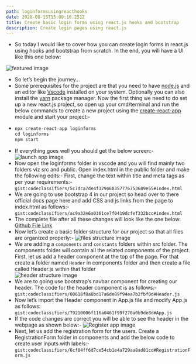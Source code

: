 ```yaml
---
path: loginformsusingreacthooks
date: 2020-08-15T15:00:16.251Z
title: Create basic login forms using react.js hooks and bootstrap
description: Create login pages using react.js
---
```

* So today I would like to cover how you can create login forms in react.js using hooks and bootstrap from scratch. In the end, you will have a UI like this one below:

![featured image](https://res.cloudinary.com/dk22rcdch/image/upload/v1597338639/Blogimages/1_screen3_pahzhf.png "Featured image")

* So let’s begin the journey…
* Some prerequisites for the project are that you need to have [node.js](https://nodejs.org/en/) and an editor like [Vscode](https://code.visualstudio.com/) installed on your system. Optionally you can also install the [yarn](https://classic.yarnpkg.com/en/docs/install) package manager. Now the first thing we need to do set up a new react.js project, so open up your cmd/terminal and run the below commands to create a new project using the [create-react-app](https://github.com/facebook/create-react-app) module and start your project:-
* ```javascript
  npx create-react-app loginforms
  cd loginforms
  npm start
  ```
* If everything goes well you should get the below screen:-
  ![launch app image](https://res.cloudinary.com/dk22rcdch/image/upload/v1597504249/Blogimages/1_fS_ANudeXp3j18tHYv3JdA_b2on9i.png "App Launch image")
* Now open the loginforms folder in vscode and you will find mainly two folders viz src and public. Open index.html in the public folder and make the following edits:-
   First, change the text within title and meta tags as per your requirements:-
  `gist:codeclassifiers/5c7dca7de4f329460357776753609e55#index.html`
* We are going to use bootstrap 4 in our project so head over to there official docs page here and add CSS and js links from the page to index.html as follows:-
  `gist:codeclassifiers/ac9a32e6a0361ce7f0419dcfef332bcc#index.html`
* The complete file after all these changes will look like the one below:
  [Github File Link](https://github.com/codeclassifiers/loginforms/blob/master/public/index.html)
* Now let’s create a basic folder structure for our project so that all files are organized properly:-
  ![files structure image](https://res.cloudinary.com/dk22rcdch/image/upload/v1597504688/Blogimages/1_Wzx62ntOX7_75f58AA1Zgg_cfprvx.png "File Structure image")
* We are adding a `components` and `constants` folders within src folder. The components folder will contain all the related components of the project. First, let us add a header component at the top of the page.
    For that create a folder named `Header` in components folder and then create a file called Header.js within that folder  
  ![header structure image](https://res.cloudinary.com/dk22rcdch/image/upload/v1597504810/Blogimages/1_WxoZDD0zWDocRIvf-oCxug_aqdlhj.png "Header Structure image")
* We are to going use bootstrap’s navbar component for creating our header. The code for the header component is as follows:- 
  `gist:codeclassifiers/00618f8a8bd17a6de89f94ea7b2fbf0d#Header.js`
* Now let’s import the Header component in App.js file and modify App.js as follows:
    `gist:codeclassifiers/79210006f116a0461f99f270a0b9de8d#App.js`
* If the code changes are correct you will be able to see the header in the webpage as shown below:- 
  ![Register app image](https://res.cloudinary.com/dk22rcdch/image/upload/v1597505075/Blogimages/1_WezyWkBnv84UDfko3oo9aw_ekbd5l.png "Register App image")  
* Next, let us add the registration form for the users. Create a RegistrationForm folder in components and add the below code to create user inputs with labels:-
  `gist:codeclassifiers/6cf04ff6d7ce54cb1e4a729aa8ad81cd#RegistrationForm.js`  
